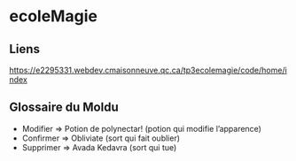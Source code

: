 # ecoleMagie

## Liens
https://e2295331.webdev.cmaisonneuve.qc.ca/tp3ecolemagie/code/home/index

## Glossaire du Moldu
- Modifier => Potion de polynectar! (potion qui modifie l’apparence)
- Confirmer => Obliviate (sort qui fait oublier)
- Supprimer => Avada Kedavra (sort qui tue)
